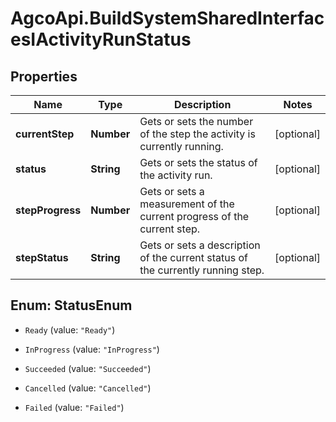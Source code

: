# AgcoApi.BuildSystemSharedInterfacesIActivityRunStatus

## Properties

Name | Type | Description | Notes
------------ | ------------- | ------------- | -------------
**currentStep** | **Number** | Gets or sets the number of the step the activity is currently running. | [optional] 
**status** | **String** | Gets or sets the status of the activity run. | [optional] 
**stepProgress** | **Number** | Gets or sets a measurement of the current progress of the current step. | [optional] 
**stepStatus** | **String** | Gets or sets a description of the current status of the currently               running step. | [optional] 



## Enum: StatusEnum


* `Ready` (value: `"Ready"`)

* `InProgress` (value: `"InProgress"`)

* `Succeeded` (value: `"Succeeded"`)

* `Cancelled` (value: `"Cancelled"`)

* `Failed` (value: `"Failed"`)





